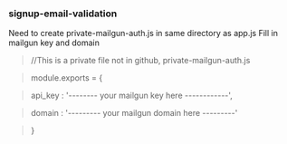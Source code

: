 ### signup-email-validation

Need to create private-mailgun-auth.js in same directory as app.js
Fill in mailgun key and domain

>//This is a private file not in github, private-mailgun-auth.js

>module.exports = {

>  api_key : '-------- your mailgun key here ------------',

>  domain : '--------- your mailgun domain here ---------'

>}
